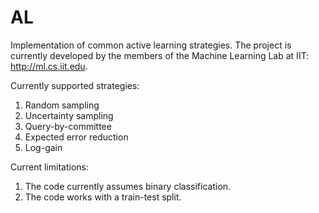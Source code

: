 AL
==

Implementation of common active learning strategies. The project is currently developed by the members of the Machine Learning Lab at IIT: http://ml.cs.iit.edu. 

Currently supported strategies:

1. Random sampling
2. Uncertainty sampling
3. Query-by-committee
4. Expected error reduction
5. Log-gain

Current limitations:

1. The code currently assumes binary classification.
2. The code works with a train-test split.
